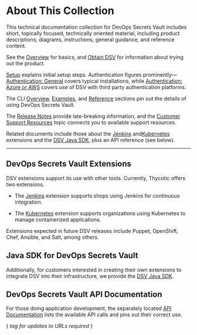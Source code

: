 ﻿[title]: # (About This Collection)
[tags]: # (,)
[priority]: # (1000)

# About This Collection

This technical documentation collection for DevOps Secrets Vault includes short, topically focused, technically oriented material, including product descriptions, diagrams, instructions, general guidance, and reference content.

See the [Overview](./01-overview/index.md) for basics, and [Obtain DSV](./02-obtain/index.md) for information about trying out the product.

[Setup](./03-setup/index.md) explains initial setup steps. Authentication figures prominently— [Authentication: General](.\04-authent-gen\index.md) covers typical installations, while [Authentication: Azure or AWS](.\05-authent-azure-aws\index.md) covers use of DSV with third party authentication platforms.

The CLI [Overview](./06-cli-overview/index.md), [Examples](./07-cli-examples/index.md), and [Reference](./08-cli-ref/index.md) sections pin out the details of using DevOps Secrets Vault.

The [Release Notes](./11-relnotes/index.md) provide late-breaking information, and the [Customer Support Resources](./12-cust-support/index.md) topic connects you to available support resources.

Related documents include those about the [Jenkins](..\extensions\jenkins\index.md) and[Kubernetes](..\extensions\kubernetes\index.md) extensions and the [DSV Java SDK](..\sdk\java\index.md), plus an API reference (see below).

---

## DevOps Secrets Vault Extensions

DSV extensions support its use with other tools. Currently, Thycotic offers two extensions.

* The [Jenkins](..\extensions\jenkins\index.md) extension supports shops using Jenkins for continuous integration.

* The [Kubernetes](..\extensions\kubernetes\index.md) extension supports organizations using Kubernetes to manage containerized applications.

Extensions expected in future DSV releases include Puppet, OpenShift, Chef, Ansible, and Salt, among others.

## Java SDK for DevOps Secrets Vault

Additionally, for customers interested in creating their own extensions to integrate DSV into their infrastructure, we provide the [DSV Java SDK](..\sdk\java\index.md).

## DevOps Secrets Vault API Documentation

For those doing application development, the separately located [API Documentation](https://api.secretsvaultcloud.com) lists the available API calls and pins out their correct use.

{ *tag for updates to URLs required* }

